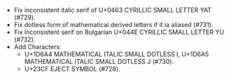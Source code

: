  * Fix inconsistent italic serif of U+0463 CYRILLIC SMALL LETTER YAT (#729).
 * Fix dotless form of mathematical derived letters if it ia aliased (#731).
 * Fix inconsistent serif on Bulgarian U+044E CYRILLIC SMALL LETTER YU (#732).
 * Add Characters:
   * U+1D6A4 MATHEMATICAL ITALIC SMALL DOTLESS I, U+1D6A5 MATHEMATICAL ITALIC SMALL DOTLESS J (#730).
   * U+23CF EJECT SYMBOL (#728).